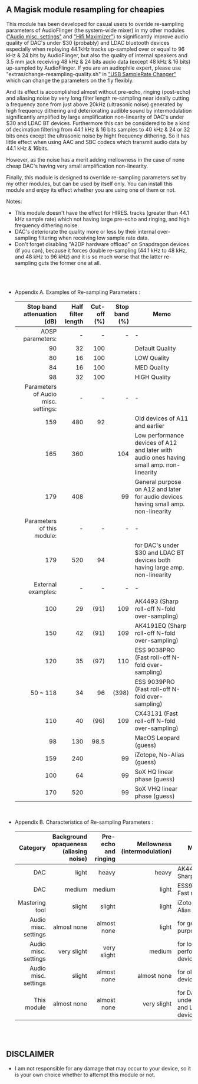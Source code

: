 ## A Magisk module resampling for cheapies

This module has been developed for casual users to overide re-sampling parameters of AudioFlinger (the system-wide mixer) in my other modules (["Audio misc. settings"](https://github.com/Magisk-Modules-Alt-Repo/audio-misc-settings) and ["Hifi Maximizer"](https://github.com/yzyhk904/hifi-maximizer-mod)) to significantly improve audio quality of DAC's under $30 (probably) and LDAC bluetooth devices especially when replaying 44.1kHz tracks up-sampled over or equal to 96 kHz & 24 bits by AudioFlinger, but also the quality of internal speakers and 3.5 mm jack receiving 48 kHz & 24 bits audio data (except 48 kHz & 16 bits) up-sampled by AudioFlinger. If you are an audiophile expert, please use "extras/change-resampling-quality.sh" in ["USB SampleRate Changer"](https://github.com/yzyhk904/USB_SampleRate_Changer) which can change the parameters on the fly flexibly.

And its effect is accomplished almost without pre-echo, ringing (post-echo) and aliasing noise by very long filter length re-sampling near ideally cutting a frequency zone from just above 20kHz (ultrasonic noise) generated by high frequency dithering and deteriorating audible sound by intermodulation significantly amplified by large amplification non-linearity of DAC's under $30 and LDAC BT devices. Furthermore this can be considered to be a kind of decimation filtering from 44.1 kHz & 16 bits samples to 40 kHz & 24 or 32 bits ones except the ultrasonic noise by hight frequency dithering. So it has little effect when using AAC and SBC codecs which transmit audio data by 44.1 kHz & 16bits. 

However, as the noise has a merit adding mellowness in the case of none cheap DAC's having very small amplification non-linearity.

Finally, this module is designed to override re-sampling parameters set by my other modules, but can be used by itself only. You can install this module and enjoy its effect whether you are using one of them or not.


Notes:
* This module doesn't have the effect for HIRES. tracks (greater than 44.1 kHz sample rate) which not having large pre-echo and ringing, and high frequency dithering noise.
* DAC's deteriorate the quality more or less by their internal over-sampling filtering when receiving low sample rate data.
* Don't forget disabling "A2DP hardware offload" on Snapdragon devices (if you can), because it forces double re-sampling (44.1 kHz to 48 kHz, and 48 kHz to 96 kHz) and it is so much worse that the latter re-sampling guts the former one at all.

<br/>
<br/>

- Appendix A. Examples of Re-sampling Parameters :
    
    
    | Stop band attenuation (dB) | Half filter length | Cut-off (%) | Stop band (%) | Memo |
    | ---: | ---: | ---: | ---: | ---- |
    | AOSP parameters: | - | - | - | - |
    | 90 | 32 | 100 | | Default Quality|
    | 80 | 16 | 100 | | LOW Quality |
    | 84 | 16 | 100 | | MED Quality |
    | 98 | 32 | 100 | | HIGH Quality |
    | Parameters of Audio misc. settings: | - | - | - | - |
    | 159 | 480 | 92 | | Old devices of A11 and earlier |
    | 165 | 360 | | 104 | Low performance devices of A12 and later with audio ones having small amp. non-linearity |
    | 179 | 408 | | 99 | General purpose on A12 and later for audio devices having small amp. non-linearity |
    | Parameters of this module: | - | - | - | - |
    | 179 | 520 | 94 | | for DAC's under $30 and LDAC BT devices both having large amp. non-linearity |
    | External examples: | - | - | - | - |
    | 100 | 29 | (91) | 109 | AK4493 (Sharp roll-off N-fold over-sampling) |
    | 150 | 42 | (91) | 109 | AK4191EQ (Sharp roll-off N-fold over-sampling) |
    | 120 | 35 | (97) | 110 | ESS 9038PRO (Fast roll-off N-fold over-sampling) |
    | 50 ~ 118 | 34 | 96 | (398) | ESS 9039PRO (Fast roll-off N-fold over-sampling) |
    | 110 | 40 | (96) | 109 | CX43131 (Fast roll-off N-fold over-sampling) |
    | 98 | 130 | 98.5 | | MacOS Leopard (guess) |
    | 159 | 240 | | 99 | iZotope, No-Alias (guess) |
    | 100 | 64 | | 99 | SoX HQ linear phase (guess) |
    | 170 | 520 | | 99 | SoX VHQ linear phase (guess) |

<br/>

- Appendix B. Characteristics of Re-sampling Parameters :
    
    
    | Category | Background opaqueness (aliasing noise) | Pre-echo and ringing | Mellowness (intermodulation) | Memo |
    | ---: | ---: | ---: | ---: | ---- |
    | DAC | light | heavy | heavy | AK4491EQ Sharp roll-off |
    | DAC | medium | medium | light | ESS9039PRO Fast roll-off |
    | Mastering tool | slight | slight | light | iZotope, No Alias (guess) |
    | Audio misc. settings | almost none | almost none | light | for general purpose |
    | Audio misc. settings | very slight | very slight | medium | for low performance devices |
    | Audio misc. settings | slight | almost none | almost none | for old devices |
    | This module | almost none | almost none | very slight | for DAC's under $30 and LDAC BT devices |

<br/>
<br/>

## DISCLAIMER

* I am not responsible for any damage that may occur to your device, so it is your own choice whether to attempt this module or not.

##
